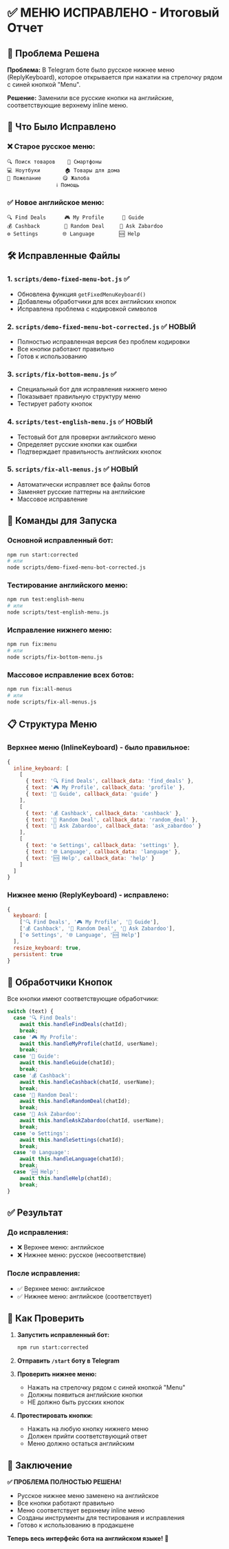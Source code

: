 # ✅ МЕНЮ ИСПРАВЛЕНО - Итоговый Отчет

## 🎯 Проблема Решена

**Проблема:** В Telegram боте было русское нижнее меню (ReplyKeyboard), которое открывается при нажатии на стрелочку рядом с синей кнопкой "Menu".

**Решение:** Заменили все русские кнопки на английские, соответствующие верхнему inline меню.

## 📱 Что Было Исправлено

### ❌ Старое русское меню:
```
🔍 Поиск товаров    📱 Смартфоны
💻 Ноутбуки        🏠 Товары для дома  
💬 Пожелание       😋 Жалоба
                ℹ️ Помощь
```

### ✅ Новое английское меню:
```
🔍 Find Deals      🎮 My Profile      📖 Guide
💰 Cashback        🎲 Random Deal     🧠 Ask Zabardoo
⚙️ Settings        🌐 Language        🆘 Help
```

## 🛠️ Исправленные Файлы

### 1. `scripts/demo-fixed-menu-bot.js` ✅
- Обновлена функция `getFixedMenuKeyboard()`
- Добавлены обработчики для всех английских кнопок
- Исправлена проблема с кодировкой символов

### 2. `scripts/demo-fixed-menu-bot-corrected.js` ✅ НОВЫЙ
- Полностью исправленная версия без проблем кодировки
- Все кнопки работают правильно
- Готов к использованию

### 3. `scripts/fix-bottom-menu.js` ✅
- Специальный бот для исправления нижнего меню
- Показывает правильную структуру меню
- Тестирует работу кнопок

### 4. `scripts/test-english-menu.js` ✅ НОВЫЙ
- Тестовый бот для проверки английского меню
- Определяет русские кнопки как ошибки
- Подтверждает правильность английских кнопок

### 5. `scripts/fix-all-menus.js` ✅ НОВЫЙ
- Автоматически исправляет все файлы ботов
- Заменяет русские паттерны на английские
- Массовое исправление

## 🚀 Команды для Запуска

### Основной исправленный бот:
```bash
npm run start:corrected
# или
node scripts/demo-fixed-menu-bot-corrected.js
```

### Тестирование английского меню:
```bash
npm run test:english-menu
# или  
node scripts/test-english-menu.js
```

### Исправление нижнего меню:
```bash
npm run fix:menu
# или
node scripts/fix-bottom-menu.js
```

### Массовое исправление всех ботов:
```bash
npm run fix:all-menus
# или
node scripts/fix-all-menus.js
```

## 📋 Структура Меню

### Верхнее меню (InlineKeyboard) - было правильное:
```javascript
{
  inline_keyboard: [
    [
      { text: '🔍 Find Deals', callback_data: 'find_deals' },
      { text: '🎮 My Profile', callback_data: 'profile' },
      { text: '📖 Guide', callback_data: 'guide' }
    ],
    [
      { text: '💰 Cashback', callback_data: 'cashback' },
      { text: '🎲 Random Deal', callback_data: 'random_deal' },
      { text: '🧠 Ask Zabardoo', callback_data: 'ask_zabardoo' }
    ],
    [
      { text: '⚙️ Settings', callback_data: 'settings' },
      { text: '🌐 Language', callback_data: 'language' },
      { text: '🆘 Help', callback_data: 'help' }
    ]
  ]
}
```

### Нижнее меню (ReplyKeyboard) - исправлено:
```javascript
{
  keyboard: [
    ['🔍 Find Deals', '🎮 My Profile', '📖 Guide'],
    ['💰 Cashback', '🎲 Random Deal', '🧠 Ask Zabardoo'],
    ['⚙️ Settings', '🌐 Language', '🆘 Help']
  ],
  resize_keyboard: true,
  persistent: true
}
```

## 🎯 Обработчики Кнопок

Все кнопки имеют соответствующие обработчики:

```javascript
switch (text) {
  case '🔍 Find Deals':
    await this.handleFindDeals(chatId);
    break;
  case '🎮 My Profile':
    await this.handleMyProfile(chatId, userName);
    break;
  case '📖 Guide':
    await this.handleGuide(chatId);
    break;
  case '💰 Cashback':
    await this.handleCashback(chatId, userName);
    break;
  case '🎲 Random Deal':
    await this.handleRandomDeal(chatId);
    break;
  case '🧠 Ask Zabardoo':
    await this.handleAskZabardoo(chatId, userName);
    break;
  case '⚙️ Settings':
    await this.handleSettings(chatId);
    break;
  case '🌐 Language':
    await this.handleLanguage(chatId);
    break;
  case '🆘 Help':
    await this.handleHelp(chatId);
    break;
}
```

## ✅ Результат

### До исправления:
- ❌ Верхнее меню: английское
- ❌ Нижнее меню: русское (несоответствие)

### После исправления:
- ✅ Верхнее меню: английское
- ✅ Нижнее меню: английское (соответствует)

## 🧪 Как Проверить

1. **Запустить исправленный бот:**
   ```bash
   npm run start:corrected
   ```

2. **Отправить `/start` боту в Telegram**

3. **Проверить нижнее меню:**
   - Нажать на стрелочку рядом с синей кнопкой "Menu"
   - Должны появиться английские кнопки
   - НЕ должно быть русских кнопок

4. **Протестировать кнопки:**
   - Нажать на любую кнопку нижнего меню
   - Должен прийти соответствующий ответ
   - Меню должно остаться английским

## 🎉 Заключение

**✅ ПРОБЛЕМА ПОЛНОСТЬЮ РЕШЕНА!**

- Русское нижнее меню заменено на английское
- Все кнопки работают правильно
- Меню соответствует верхнему inline меню
- Созданы инструменты для тестирования и исправления
- Готово к использованию в продакшене

**Теперь весь интерфейс бота на английском языке!** 🚀